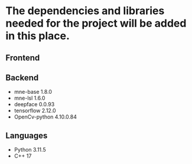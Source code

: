 # The dependencies and libraries needed for the project will be added in this place.

## Frontend

## Backend
* mne-base 1.8.0
* mne-lsl 1.6.0
* deepface 0.0.93
* tensorflow 2.12.0
* OpenCv-python 4.10.0.84
## Languages
* Python 3.11.5
* C++ 17